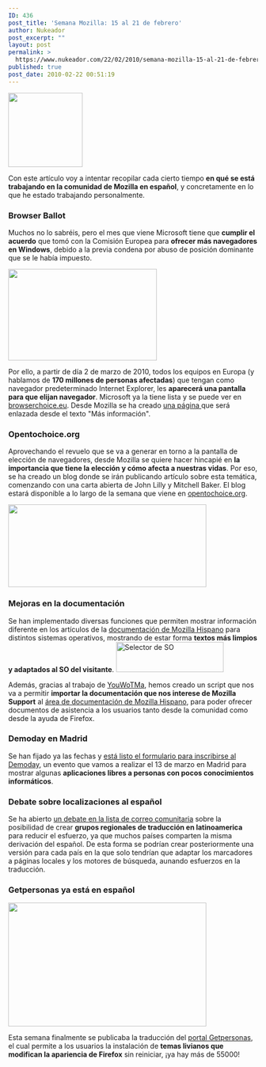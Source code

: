 ```yaml
---
ID: 436
post_title: 'Semana Mozilla: 15 al 21 de febrero'
author: Nukeador
post_excerpt: ""
layout: post
permalink: >
  https://www.nukeador.com/22/02/2010/semana-mozilla-15-al-21-de-febrero/
published: true
post_date: 2010-02-22 00:51:19
---
```

<img class="alignright size-thumbnail wp-image-437" title="Logo Mozilla Hispano" src="http://www.nukeador.com/wp-content/uploads/2010/02/logo-mh-150x150.png" alt="" width="150" height="150" />

Con este artículo voy a intentar recopilar cada cierto tiempo <strong>en qué se está trabajando en la comunidad de Mozilla en español</strong>, y concretamente en lo que he estado trabajando personalmente.
<h3>Browser Ballot</h3>
Muchos no lo sabréis, pero el mes que viene Microsoft tiene que <strong>cumplir el acuerdo</strong> que tomó con la Comisión Europea para <strong>ofrecer más navegadores en Windows</strong>, debido a la previa condena por abuso de posición dominante que se le había impuesto.

<a href="http://www.nukeador.com/wp-content/uploads/2010/02/browserballot.png"><img class="aligncenter size-medium wp-image-446 captura" title="Pantalla de elección de navegador" src="http://www.nukeador.com/wp-content/uploads/2010/02/browserballot-300x185.png" alt="" width="300" height="185" /></a>
<p style="text-align: left;">Por ello, a partir de día 2 de marzo de 2010, todos los equipos en Europa (y hablamos de <strong>170 millones de personas afectadas</strong>) que tengan como navegador predeterminado Internet Explorer, les <strong>aparecerá una pantalla para que elijan navegador</strong>. Microsoft ya la tiene lista y se puede ver en <a href="http://www.browserchoice.eu/">browserchoice.eu</a>. Desde Mozilla se ha creado <a href="http://browserchoice.mozilla.com/es-ES">una página </a>que será enlazada desde el texto "Más información".</p>

<h3>Opentochoice.org</h3>
<p style="text-align: left;">Aprovechando el revuelo que se va a generar en torno a la pantalla de elección de navegadores, desde Mozilla se quiere hacer hincapié en <strong>la importancia que tiene la elección y cómo afecta a nuestras vidas</strong>. Por eso, se ha creado un blog donde se irán publicando artículo sobre esta temática, comenzando con una carta abierta de John Lilly y Mitchell Baker. El blog estará disponible a lo largo de la semana que viene en <a href="http://www.opentochoice.org/">opentochoice.org</a>.</p>
<a href="http://www.nukeador.com/wp-content/uploads/2010/02/opentochoice.png"><img class="aligncenter size-full wp-image-447 captura" title="opentochoice.org" src="http://www.nukeador.com/wp-content/uploads/2010/02/opentochoice.png" alt="" width="400" height="167" /></a>
<h3>Mejoras en la documentación</h3>
Se han implementado diversas funciones que permiten mostrar información diferente en los artículos de la <a href="http://www.mozilla-hispano.org/documentacion/">documentación de Mozilla Hispano</a> para distintos sistemas operativos, mostrando de estar forma <strong>textos más limpios y adaptados al SO del visitante</strong>.

<img class="alignright size-full wp-image-448" title="Selector de SO" src="http://www.nukeador.com/wp-content/uploads/2010/02/selectordeso.png" alt="Selector de SO" width="217" height="61" />

Además, gracias al trabajo de <a href="http://www.hoyga.com/">YouWoTMa</a>, hemos creado un script que nos va a permitir <strong>importar la documentación que nos interese de Mozilla Support</strong> al <a href="http://www.mozilla-hispano.org/documentacion/">área de documentación de Mozilla Hispano</a>, para poder ofrecer documentos de asistencia a los usuarios tanto desde la comunidad como desde la ayuda de Firefox.
<h3>Demoday en Madrid</h3>
Se han fijado ya las fechas y <a href="http://www.mozilla-hispano.org/demoday-en-madrid/">está listo el formulario para inscribirse al Demoday</a>, un evento que vamos a realizar el 13 de marzo en Madrid para mostrar algunas <strong>aplicaciones libres a personas con pocos conocimientos informáticos</strong>.
<h3>Debate sobre localizaciones al español</h3>
Se ha abierto <a href="http://groups.google.com/group/comunidad-mozilla/t/c60fcb249a64651d?hl=es">un debate en la lista de correo comunitaria</a> sobre la posibilidad de crear <strong>grupos regionales de traducción en latinoamerica</strong> para reducir el esfuerzo, ya que muchos países comparten la misma derivación del español. De esta forma se podrían crear posteriormente una versión para cada país en la que solo tendrían que adaptar los marcadores a páginas locales y los motores de búsqueda, aunando esfuerzos en la traducción.
<h3>Getpersonas ya está en español</h3>
<img class="aligncenter size-full wp-image-449 captura" title="getpersonas.com" src="http://www.nukeador.com/wp-content/uploads/2010/02/getpersonas.png" alt="" width="400" height="250" />
<p style="text-align: left;">Esta semana finalmente se publicaba la traducción del <a href="http://www.getpersonas.com/es/">portal Getpersonas</a>, el cual permite a los usuarios la instalación de <strong>temas livianos que modifican la apariencia de Firefox</strong> sin reiniciar, ¡ya hay más de 55000!</p>